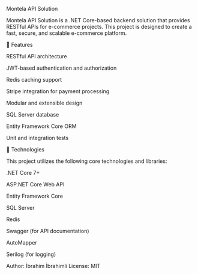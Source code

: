 Montela API Solution

Montela API Solution is a .NET Core-based backend solution that provides RESTful APIs for e-commerce projects. This project is designed to create a fast, secure, and scalable e-commerce platform.

📌 Features

RESTful API architecture

JWT-based authentication and authorization

Redis caching support

Stripe integration for payment processing

Modular and extensible design

SQL Server database

Entity Framework Core ORM

Unit and integration tests

🚀 Technologies

This project utilizes the following core technologies and libraries:

.NET Core 7+

ASP.NET Core Web API

Entity Framework Core

SQL Server

Redis

Swagger (for API documentation)

AutoMapper

Serilog (for logging)


Author: İbrahim İbrahimli
License: MIT
